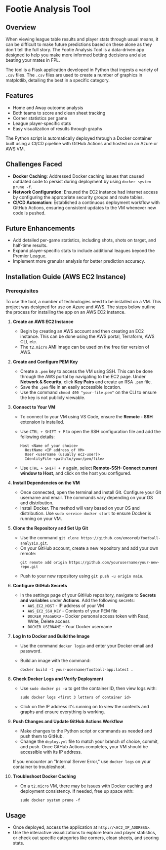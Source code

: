 # Footie Analysis Tool

## Overview

When viewing league table results and player stats through usual means, it can be difficult to make future predictions based on these alone as they don't tell the full story. The Footie Analysis Tool is a data-driven app  designed to help you make more informed betting decisions and also beating your mates in FPL.

The tool is a Flask application developed in Python that ingests a variety of `.csv` files. The `.csv` files are used to create a number of graphics in matplotlib, detailing the best in a specific category. 

## Features
- Home and Away outcome analysis
- Both teams to score and clean sheet tracking
- Corner statistics per game
- League player-specific stats
- Easy visualization of results through graphs


The Python script is automatically deployed through a Docker container built using a CI/CD pipeline with GitHub Actions and hosted on an Azure or AWS VM.

## Challenges Faced
- **Docker Caching**: Addressed Docker caching issues that caused outdated code to persist during deployment by using `docker system prune -f`.
- **Network Configuration**: Ensured the EC2 instance had internet access by configuring the appropriate security groups and route tables.
- **CI/CD Automation**: Established a continuous deployment workflow with GitHub Actions, ensuring consistent updates to the VM whenever new code is pushed.


## Future Enhancements
- Add detailed per-game statistics, including shots, shots on target, and half-time results.
- Expand player-specific stats to include additional leagues beyond the Premier League.
- Implement more granular analysis for better prediction accuracy.


## Installation Guide (AWS EC2 Instance)

### Prerequisites

To use the tool, a number of technologies need to be installed on a VM. This project was designed for use on Azure and AWS. The steps below outline the process for installing the app on an AWS EC2 instance.

1. **Create an AWS EC2 Instance**
   - Begin by creating an AWS account and then creating an EC2 instance. This can be done using the AWS portal, Terraform, AWS CLI, etc.
   - The `t2.micro` AMI image can be used on the free tier version of AWS.

2. **Create and Configure PEM Key**
   - Create a `.pem` key to access the VM using SSH. This can be done through the AWS portal by navigating to the EC2 page. Under **Network & Security**, click **Key Pairs** and create an RSA `.pem` file.
   - Save the `.pem` file in an easily accessible location.
   - Use the command `chmod 400 "your-file.pem"` on the CLI to ensure the key is not publicly viewable.

3. **Connect to Your VM**
   - To connect to your VM using VS Code, ensure the **Remote - SSH** extension is installed.
   - Use `CTRL + SHIFT + P` to open the SSH configuration file and add the following details:

     ```
     Host <Name of your choice>
       HostName <IP address of VM>
       User <username (usually ec2-user)>
       IdentityFile <path/to/your/pem/file>
     ```

   - Use `CTRL + SHIFT + P` again, select **Remote-SSH: Connect current window to Host**, and click on the host you configured.

4. **Install Dependencies on the VM**
   - Once connected, open the terminal and install Git. Configure your Git username and email. The commands vary depending on your OS and distribution.
   - Install Docker. The method will vary based on your OS and distribution. Use `sudo service docker start` to ensure Docker is running on your VM.

5. **Clone the Repository and Set Up Git**
   - Use the command `git clone https://github.com/emoore0/football-analysis.git`.
   - On your GitHub account, create a new repository and add your own remote:
     ```
     git remote add origin https://github.com/yourusername/your-new-repo.git
     ```
   - Push to your new repository using `git push -u origin main`.

6. **Configure GitHub Secrets**
   - In the settings page of your GitHub repository, navigate to **Secrets and variables** under **Actions**. Add the following secrets:
     - `AWS_EC2_HOST` - IP address of your VM
     - `AWS_EC2_SSH_KEY` - Contents of your PEM file
     - `DOCKER_PASSWORD` - Docker personal access token with Read, Write, Delete access
     - `DOCKER_USERNAME` - Your Docker username

7. **Log In to Docker and Build the Image**
   - Use the command `docker login` and enter your Docker email and password.
   - Build an image with the command:

     ```
     docker build -t your-username/football-app:latest .
     ```

8. **Check Docker Logs and Verify Deployment**
   - Use `sudo docker ps -a` to get the container ID, then view logs with:

     ```
     sudo docker logs <first 3 letters of container id>
     ```
   - Click on the IP address it's running on to view the contents and graphs and ensure everything is working.

9. **Push Changes and Update GitHub Actions Workflow**
   - Make changes to the Python script or commands as needed and push them to GitHub.
   - Change the `deploy.yml` file to match your branch of choice, commit, and push. Once GitHub Actions completes, your VM should be accessible with its IP address.

   If you encounter an "Internal Server Error," use `docker logs` on your container to troubleshoot.

10. **Troubleshoot Docker Caching**
    - On a `t2.micro` VM, there may be issues with Docker caching and deployment consistency. If needed, free up space with:

      ```
      sudo docker system prune -f
      ```

## Usage
- Once deployed, access the application at `http://<EC2_IP_ADDRESS>`.
- Use the interactive visualizations to explore team and player statistics, or check out specific categories like corners, clean sheets, and scoring stats.
